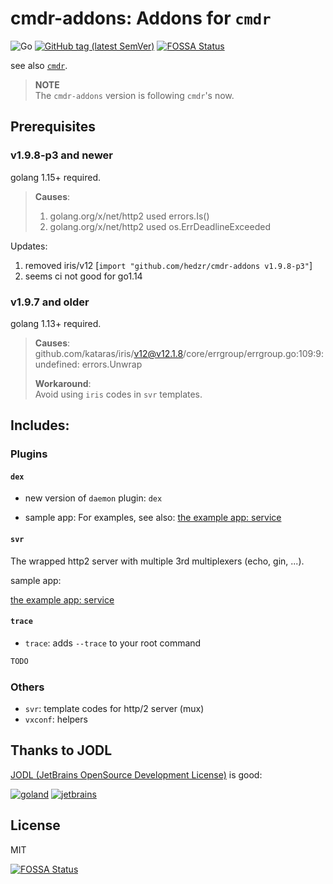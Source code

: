 # cmdr-addons: Addons for `cmdr`

![Go](https://github.com/hedzr/cmdr-addons/workflows/Go/badge.svg)
[![GitHub tag (latest SemVer)](https://img.shields.io/github/tag/hedzr/cmdr-addons.svg?label=release)](https://github.com/hedzr/cmdr-addons/releases)
[![FOSSA Status](https://app.fossa.com/api/projects/git%2Bgithub.com%2Fhedzr%2Fcmdr-addons.svg?type=shield)](https://app.fossa.com/projects/git%2Bgithub.com%2Fhedzr%2Fcmdr-addons?ref=badge_shield)

see also [`cmdr`](https://github.com/hedzr/cmdr).

> **NOTE**  
> The `cmdr-addons` version is following `cmdr`'s now.

## Prerequisites

### v1.9.8-p3 and newer

golang 1.15+ required.

> **Causes**:  
> 1. golang.org/x/net/http2 used errors.Is()
> 2. golang.org/x/net/http2 used os.ErrDeadlineExceeded

Updates:
1. removed iris/v12 [`import "github.com/hedzr/cmdr-addons v1.9.8-p3"`]
2. seems ci not good for go1.14



### v1.9.7 and older

golang 1.13+ required.

> **Causes**:  
>   github.com/kataras/iris/v12@v12.1.8/core/errgroup/errgroup.go:109:9: undefined: errors.Unwrap
>
> **Workaround**:  
>   Avoid using `iris` codes in `svr` templates.



## Includes:

### Plugins

#### `dex`

- new version of `daemon` plugin: `dex`

- sample app:
  For examples, see also: [the example app: service](https://github.com/hedzr/cmdr-examples/tree/master/examples/service)

#### `svr`

The wrapped http2 server with multiple 3rd multiplexers (echo, gin, ...).

sample app:

[the example app: service](https://github.com/hedzr/cmdr-examples/tree/master/examples/service)


#### `trace`
- `trace`: adds `--trace` to your root command

```go
TODO
```


### Others

- `svr`: template codes for http/2 server (mux)
- `vxconf`: helpers



## Thanks to JODL

[JODL (JetBrains OpenSource Development License)](https://www.jetbrains.com/community/opensource/) is good:

[![goland](https://gist.githubusercontent.com/hedzr/447849cb44138885e75fe46f1e35b4a0/raw/ca8ac2694906f5650d585263dbabfda52072f707/logo-goland.svg)](https://www.jetbrains.com/?from=hedzr/cmdr-addons)
[![jetbrains](https://gist.githubusercontent.com/hedzr/447849cb44138885e75fe46f1e35b4a0/raw/bedfe6923510405ade4c034c5c5085487532dee4/jetbrains-variant-4.svg)](https://www.jetbrains.com/?from=hedzr/cmdr-addons)



## License

MIT






[![FOSSA Status](https://app.fossa.com/api/projects/git%2Bgithub.com%2Fhedzr%2Fcmdr-addons.svg?type=large)](https://app.fossa.com/projects/git%2Bgithub.com%2Fhedzr%2Fcmdr-addons?ref=badge_large)